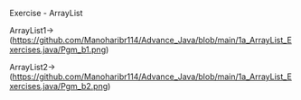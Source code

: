 
Exercise - ArrayList

ArrayList1->(https://github.com/Manoharibr114/Advance_Java/blob/main/1a_ArrayList_Exercises.java/Pgm_b1.png)

ArrayList2->(https://github.com/Manoharibr114/Advance_Java/blob/main/1a_ArrayList_Exercises.java/Pgm_b2.png)
